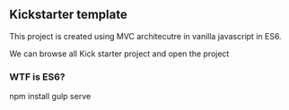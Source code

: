 ## Kickstarter template

This project is created using MVC architecutre in vanilla javascript in ES6.

We can browse all Kick starter project and open the project

### WTF is ES6?
npm install
gulp serve
